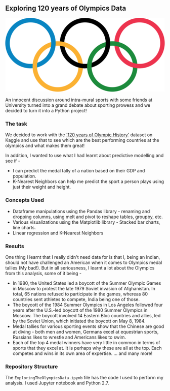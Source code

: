 ## Exploring 120 years of Olympics Data

![image](https://github.com/sagar-chadha/Data-Science-Projects/blob/master/ExploringTheOlympicsData/ExploringtheOlympicsData_files/1200px-Olympic_rings_without_rims.svg.png)

An innocent discussion around intra-mural sports with some friends at University turned into a grand debate about sporting prowess and we decided to turn it into a Python project!

### The task
We decided to work with the ['120 years of Olympic History'](https://www.kaggle.com/heesoo37/120-years-of-olympic-history-athletes-and-results) dataset on Kaggle and use that to see which are the best performing countries at the olympics and what makes them great! <br>

In addition, I wanted to use what I had learnt about predictive modelling and see if - 
* I can predict the medal tally of a nation based on their GDP and population. 
* K-Nearest Neighbors can help me predict the sport a person plays using just their weight and height.

### Concepts Used
* Dataframe manipulations using the Pandas library - renaming and dropping columns, using melt and pivot to reshape tables, groupby, etc.
* Various visualizations using the Matplotlib library - Stacked bar charts, line charts.
* Linear regression and K-Nearest Neighbors

### Results
One thing I learnt that I really didn't need data for is that I, being an Indian, should not have challenged an American when it comes to Olympics medal tallies (My bad!). But in all seriousness, I learnt a lot about the Olympics from this analysis, some of it being - 
* In 1980, the United States led a boycott of the Summer Olympic Games in Moscow to protest the late 1979 Soviet invasion of Afghanistan. In total, 65 nations refused to participate in the games, whereas 80 countries sent athletes to compete, India being one of those.
* The boycott of the 1984 Summer Olympics in Los Angeles followed four years after the U.S.-led boycott of the 1980 Summer Olympics in Moscow. The boycott involved 14 Eastern Bloc countries and allies, led by the Soviet Union, which initiated the boycott on May 8, 1984.
* Medal tallies for various sporting events show that the Chinese are good at diving - both men and women, Germans excel at equestrian sports, Russians likes to wrestle and Americans likes to swim.
* Each of the top 4 medal winners have very little in common in terms of sports that they excel at. It is perhaps why these are all at the top. Each competes and wins in its own area of expertise.
... and many more!

### Repository Structure
The `ExploringTheOlympicsData.ipynb` file has the code I used to perform my analysis. I used Jupyter notebook and Python 2.7.
